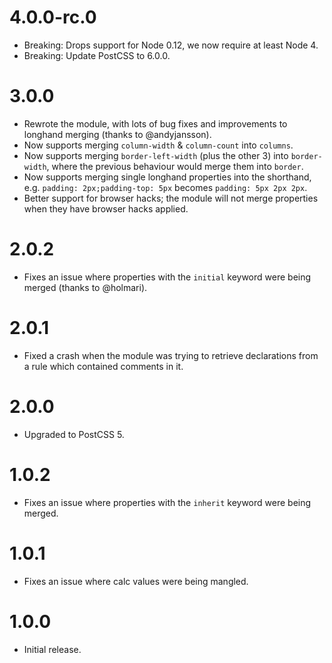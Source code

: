 # 4.0.0-rc.0

* Breaking: Drops support for Node 0.12, we now require at least Node 4.
* Breaking: Update PostCSS to 6.0.0.

# 3.0.0

* Rewrote the module, with lots of bug fixes and improvements to longhand
  merging (thanks to @andyjansson).
* Now supports merging `column-width` & `column-count` into `columns`.
* Now supports merging `border-left-width` (plus the other 3) into
  `border-width`, where the previous behaviour would merge them into `border`.
* Now supports merging single longhand properties into the shorthand, e.g.
  `padding: 2px;padding-top: 5px` becomes `padding: 5px 2px 2px`.
* Better support for browser hacks; the module will not merge properties when
  they have browser hacks applied.

# 2.0.2

* Fixes an issue where properties with the `initial` keyword were being merged
  (thanks to @holmari).

# 2.0.1

* Fixed a crash when the module was trying to retrieve declarations
  from a rule which contained comments in it.

# 2.0.0

* Upgraded to PostCSS 5.

# 1.0.2

* Fixes an issue where properties with the `inherit` keyword were being merged.

# 1.0.1

* Fixes an issue where calc values were being mangled.

# 1.0.0

* Initial release.
